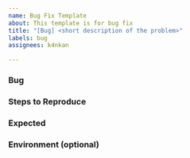 ```yaml
---
name: Bug Fix Template
about: This template is for bug fix
title: "[Bug] <short description of the problem>"
labels: bug
assignees: k4nkan

---
```


### Bug
<!-- Describe the bug -->

### Steps to Reproduce
<!-- How to reproduce it -->

### Expected
<!-- What should have happened -->

### Environment (optional)
<!-- OS, browser, version info, etc. -->
